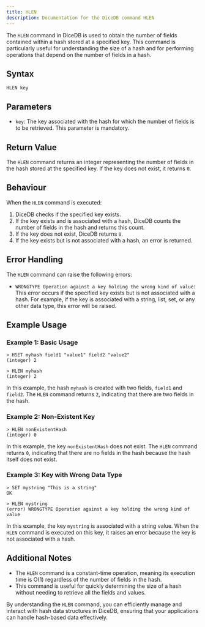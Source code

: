 ```yaml
---
title: HLEN
description: Documentation for the DiceDB command HLEN
---
```


The `HLEN` command in DiceDB is used to obtain the number of fields contained within a hash stored at a specified key. This command is particularly useful for understanding the size of a hash and for performing operations that depend on the number of fields in a hash.

## Syntax

```
HLEN key
```

## Parameters

- `key`: The key associated with the hash for which the number of fields is to be retrieved. This parameter is mandatory.

## Return Value

The `HLEN` command returns an integer representing the number of fields in the hash stored at the specified key. If the key does not exist, it returns `0`.

## Behaviour

When the `HLEN` command is executed:

1. DiceDB checks if the specified key exists.
2. If the key exists and is associated with a hash, DiceDB counts the number of fields in the hash and returns this count.
3. If the key does not exist, DiceDB returns `0`.
4. If the key exists but is not associated with a hash, an error is returned.

## Error Handling

The `HLEN` command can raise the following errors:

- `WRONGTYPE Operation against a key holding the wrong kind of value`: This error occurs if the specified key exists but is not associated with a hash. For example, if the key is associated with a string, list, set, or any other data type, this error will be raised.

## Example Usage

### Example 1: Basic Usage

```DiceDB
> HSET myhash field1 "value1" field2 "value2"
(integer) 2

> HLEN myhash
(integer) 2
```

In this example, the hash `myhash` is created with two fields, `field1` and `field2`. The `HLEN` command returns `2`, indicating that there are two fields in the hash.

### Example 2: Non-Existent Key

```DiceDB
> HLEN nonExistentHash
(integer) 0
```

In this example, the key `nonExistentHash` does not exist. The `HLEN` command returns `0`, indicating that there are no fields in the hash because the hash itself does not exist.

### Example 3: Key with Wrong Data Type

```DiceDB
> SET mystring "This is a string"
OK

> HLEN mystring
(error) WRONGTYPE Operation against a key holding the wrong kind of value
```

In this example, the key `mystring` is associated with a string value. When the `HLEN` command is executed on this key, it raises an error because the key is not associated with a hash.

## Additional Notes

- The `HLEN` command is a constant-time operation, meaning its execution time is O(1) regardless of the number of fields in the hash.
- This command is useful for quickly determining the size of a hash without needing to retrieve all the fields and values.

By understanding the `HLEN` command, you can efficiently manage and interact with hash data structures in DiceDB, ensuring that your applications can handle hash-based data effectively.

